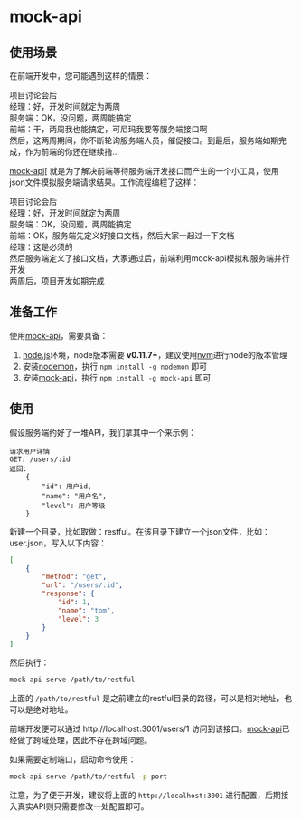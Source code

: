 mock-api
=======================

[node.js]:  http://nodejs.org      "Node.js"
[nvm]:      https://github.com/creationix/nvm       "Node.js 包管理器"
[nodemon]:  https://github.com/remy/nodemon         "Node.js 程序运行监听热重启工具"
[mock-api]: https://github.com/caolvchong/mock-api  "前端使用JSON模拟API工具"

## 使用场景
在前端开发中，您可能遇到这样的情景：
>
项目讨论会后  
经理：好，开发时间就定为两周  
服务端：OK，没问题，两周能搞定  
前端：干，两周我也能搞定，可尼玛我要等服务端接口啊  
然后，这两周期间，你不断轮询服务端人员，催促接口。到最后，服务端如期完成，作为前端的你还在继续撸...


[mock-api][ 就是为了解决前端等待服务端开发接口而产生的一个小工具，使用json文件模拟服务端请求结果。工作流程编程了这样：
>
项目讨论会后  
经理：好，开发时间就定为两周  
服务端：OK，没问题，两周能搞定  
前端：OK，服务端先定义好接口文档，然后大家一起过一下文档  
经理：这是必须的  
然后服务端定义了接口文档，大家通过后，前端利用mock-api模拟和服务端并行开发  
两周后，项目开发如期完成

## 准备工作
使用[mock-api][]，需要具备：

1. [node.js][]环境，node版本需要 **v0.11.7+**，建议使用[nvm][]进行node的版本管理
2. 安装[nodemon][]，执行 `npm install -g nodemon` 即可
3. 安装[mock-api][]，执行 `npm install -g mock-api` 即可

## 使用
假设服务端约好了一堆API，我们拿其中一个来示例：

```text
请求用户详情
GET: /users/:id
返回:
    {
        "id": 用户id,
        "name": "用户名",
        "level": 用户等级
    }
```

新建一个目录，比如取做：restful。在该目录下建立一个json文件，比如：user.json，写入以下内容：

```json
[
    {
        "method": "get",
        "url": "/users/:id",
        "response": {
            "id": 1,
            "name": "tom",
            "level": 3
        }
    }
]
```

然后执行：

```bash
mock-api serve /path/to/restful
```

上面的 `/path/to/restful` 是之前建立的restful目录的路径，可以是相对地址，也可以是绝对地址。

前端开发便可以通过 http://localhost:3001/users/1 访问到该接口。[mock-api][]已经做了跨域处理，因此不存在跨域问题。

如果需要定制端口，启动命令使用：

```bash
mock-api serve /path/to/restful -p port
```

注意，为了便于开发，建议将上面的 `http://localhost:3001` 进行配置，后期接入真实API则只需要修改一处配置即可。

